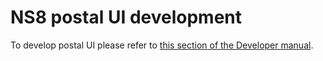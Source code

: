 # NS8 postal UI development

To develop postal UI please refer to [this section of the Developer manual](https://nethserver.github.io/ns8-core/ui/modules/#module-ui-development).
